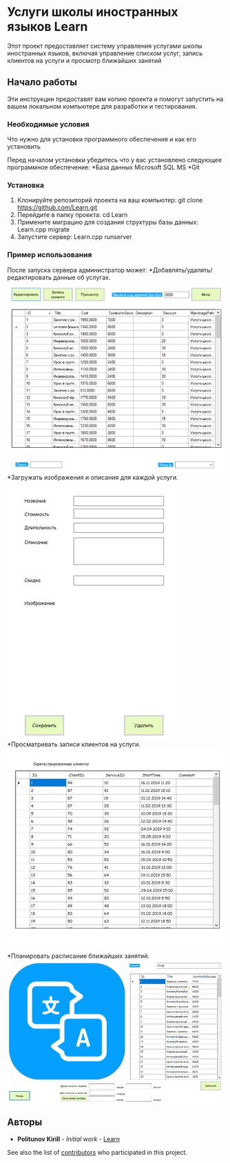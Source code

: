 # Услуги школы иностранных языков Learn

Этот проект предоставляет систему управления услугами школы иностранных языков, включая управление списком услуг, запись клиентов на услуги и просмотр ближайших занятий

## Начало работы

Эти инструкции предоставят вам копию проекта и помогут запустить на вашем локальном компьютере для разработки и тестирования.

### Необходимые условия

Что нужно для установки программного обеспечения и как его установить

Перед началом установки убедитесь что у вас установлено следующее программное обеспечение:
*База данных Microsoft SQL MS
*Git

### Установка

1. Клонируйте репозиторий проекта на ваш компьютер:
	git clone https://github.com/Learn.git
2. Перейдите в папку проекта:
	cd Learn
3. Примените миграцию для создания структуры базы данных:
	Learn.cpp migrate
4. Запустите сервер:
	Learn.cpp runserver
### Пример использования
После запуска сервера администратор может:
*Добавлять/удалять/редактировать данные об услугах.
![](Service.png)
*Загружать изображения и описания для каждой услуги.
![](Edit.png)
*Просматривать записи клиентов на услуги.
![](View.png)
*Планировать расписание ближайших занятий.
![](Record.png)

## Авторы

* **Politunov Kirill** - *Initial work* - [Learn](https://github.com/Learn)

See also the list of [contributors](https://github.com/KirillPolitunov/Learn/contributors) who participated in this project.
